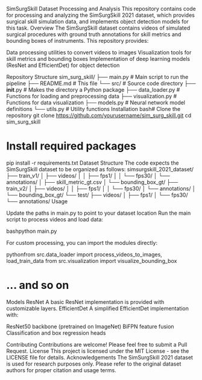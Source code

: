 SimSurgSkill Dataset Processing and Analysis
This repository contains code for processing and analyzing the SimSurgSkill 2021 dataset, which provides surgical skill simulation data, and implements object detection models for this task.
Overview
The SimSurgSkill dataset contains videos of simulated surgical procedures with ground truth annotations for skill metrics and bounding boxes of instruments. This repository provides:

Data processing utilities to convert videos to images
Visualization tools for skill metrics and bounding boxes
Implementation of deep learning models (ResNet and EfficientDet) for object detection

Repository Structure
sim_surg_skill/
├── main.py                # Main script to run the pipeline
├── README.md              # This file
└── src/                   # Source code directory
    ├── __init__.py        # Makes the directory a Python package
    ├── data_loader.py     # Functions for loading and preprocessing data
    ├── visualization.py   # Functions for data visualization
    ├── models.py          # Neural network model definitions
    └── utils.py           # Utility functions
Installation
bash# Clone the repository
git clone https://github.com/yourusername/sim_surg_skill.git
cd sim_surg_skill

# Install required packages
pip install -r requirements.txt
Dataset Structure
The code expects the SimSurgSkill dataset to be organized as follows:
simsurgskill_2021_dataset/
├── train_v1/
│   ├── videos/
│   │   ├── fps1/
│   │   └── fps30/
│   └── annotations/
│       ├── skill_metric_gt.csv
│       └── bounding_box_gt/
├── train_v2/
│   ├── videos/
│   │   ├── fps1/
│   │   └── fps30/
│   └── annotations/
│       └── bounding_box_gt/
└── test/
    ├── videos/
    │   ├── fps1/
    │   └── fps30/
    └── annotations/
Usage

Update the paths in main.py to point to your dataset location
Run the main script to process videos and load data:

bashpython main.py

For custom processing, you can import the modules directly:

pythonfrom src.data_loader import process_videos_to_images, load_train_data
from src.visualization import visualize_bounding_box
# ... and so on
Models
ResNet
A basic ResNet implementation is provided with customizable layers.
EfficientDet
A simplified EfficientDet implementation with:

ResNet50 backbone (pretrained on ImageNet)
BiFPN feature fusion
Classification and box regression heads

Contributing
Contributions are welcome! Please feel free to submit a Pull Request.
License
This project is licensed under the MIT License - see the LICENSE file for details.
Acknowledgements
The SimSurgSkill 2021 dataset is used for research purposes only. Please refer to the original dataset authors for proper citation and usage terms.
